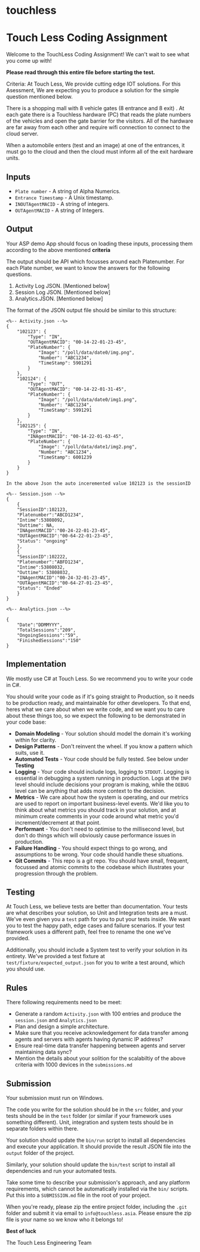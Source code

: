 # touchless
# Touch Less Coding Assignment

Welcome to the TouchLess Coding Assignment! We can't wait to see what you come up with!

**Please read through this entire file before starting the test.**

Criteria: At Touch Less, We provide cutting edge IOT solutions. For this Asessment, We are expecting you to produce a solution for the simple question mentioned below.

There is a shopping mall with 8 vehicle gates (8 entrance and 8 exit) . At each gate there is a Touchless hardware (PC) that reads the plate numbers of the vehicles and open the gate barrier for the visitors.
All of the hardware are far away from each other and require wifi connection to connect to the cloud server.

When a automobile enters (test and an image) at one of the entrances, it must go to the cloud and then the cloud must inform all of the exit hardware units.

## Inputs

* `Plate number` - A string of Alpha Numerics. 
* `Entrance Timestamp` - A Unix timestamp.
* `INOUTAgentMACID` - A string of integers.
* `OUTAgentMACID` - A string of Integers.


## Output

Your ASP demo App should focus on loading these inputs, processing them according to the above mentioned **criteria** 

The output should be API which focusses around each Platenumber. For each Plate number, we want to know the answers for the following questions.

1. Activity Log JSON. [Mentioned below]
2. Session Log JSON. [Mentioned below]
3. Analytics.JSON. [Mentioned below]



The format of the JSON output file should be similar to this structure:

```
<%-- Activity.json --%>
{
	"102123": {
		"Type": "IN",
		"OUTAgentMACID": "00-14-22-01-23-45",
		"PlateNumber": {
			"Image": "/poll/data/date0/img.png",
			"Number": "ABC1234",
			"TimeStamp": 5901291
		}
	},
	"102124": {
		"Type": "OUT",
		"OUTAgentMACID": "00-14-22-01-31-45",
		"PlateNumber": {
			"Image": "/poll/data/date0/img1.png",
			"Number": "ABC1234",
			"TimeStamp": 5991291
		}
	},
	"102125": {
		"Type": "IN",
		"INAgentMACID": "00-14-22-01-63-45",
		"PlateNumber": {
			"Image": "/poll/data/date1/img2.png",
			"Number": "ABC1234",
			"TimeStamp": 6001239
		}
	}
}

In the above Json the auto inceremented value 102123 is the sessionID

<%-- Session.json --%>
{
	{
	"SessionID":102123,
	"Platenumber":"ABCD1234",
	"Intime":53808092,
	"Outtime": NA,
	"INAgentMACID":"00-24-22-01-23-45",
	"OUTAgentMACID":"00-64-22-01-23-45",
	"Status": "ongoing"	
	},
	{
	"SessionID":102222,
	"Platenumber":"ABFD1234",
	"Intime":53808032,
	"Outtime": 53808032,
	"INAgentMACID":"00-24-32-01-23-45",
	"OUTAgentMACID":"00-64-27-01-23-45",
	"Status": "Ended"	
	}
}

<%-- Analytics.json --%>

{
	"Date":"DDMMYYY",
	"TotalSessions":"209",
	"OngoingSessions":"59",
	"FinishedSessions":"150"
}

```

## Implementation

We mostly use C# at Touch Less. So we recommend you to write your code in C#.

You should write your code as if it's going straight to Production, so it needs to be production ready, and maintainable for other developers. To that end, heres what we care about when we write code, and we want you to care about these things too, so we expect the following to be demonstrated in your code base:

* **Domain Modeling** - Your solution should model the domain it's working within for clarity.
* **Design Patterns** - Don't reinvent the wheel. If you know a pattern which suits, use it.
* **Automated Tests** - Your code should be fully tested. See below under **Testing**
* **Logging** - Your code should include logs, logging to `STDOUT`. Logging is essential in debugging a system running in production. Logs at the `INFO` level should include decisions your program is making, while the `DEBUG` level can be anything that adds more context to the decision.
* **Metrics** - We care about how the system is operating, and our metrics are used to report on important business-level events. We'd like you to think about what metrics you should track in your solution, and at minimum create comments in your code around what metric you'd increment/decrement at that point.
* **Performant** - You don't need to optimise to the millisecond level, but don't do things which will obviously cause performance issues in production.
* **Failure Handling** - You should expect things to go wrong, and assumptions to be wrong. Your code should handle these situations.
* **Git Commits** - This repo is a git repo. You should have small, frequent, focussed and atomic commits to the codebase which illustrates your progression through the problem.

## Testing

At Touch Less, we believe tests are better than documentation. Your tests are what describes your solution, so Unit and Integration tests are a must. We've even given you a `test` path for you to put your tests inside. We want you to test the happy path, edge cases and failure scenarios. If your test framework uses a different path, feel free to rename the one we've provided.

Additionally, you should include a System test to verify your solution in its entirety. We've provided a test fixture at `test/fixture/expected_output.json` for you to write a test around, which you should use.

## Rules

There following requirements need to be meet:

- Generate a random `Activity.json` with 100 entries and produce the `session.json` and `Analytics.json` 
- Plan and design a simple architecture.
- Make sure that you receive acknowledgement for data transfer among agents and servers with agents having dynamic IP address? 
- Ensure real-time data transfer happening between agents and server maintaining data sync?
- Mention the details about your solition for the scalabiltiy of the above criteria with 1000 devices in the `submissions.md`

## Submission

Your submission must run on Windows. 

The code you write for the solution should be in the `src` folder, and your tests should be in the `test` folder (or similar if your framework uses something different). Unit, integration and system tests should be in separate folders within there.

Your solution should update the `bin/run` script to install all dependencies and execute your application. It should provide the result JSON file into the `output` folder of the project.

Similarly, your solution should update the `bin/test` script to install all dependencies and run your automated tests.

Take some time to describe your submission's approach, and any platform requirements, which cannot be automatically installed via the `bin/` scripts. Put this into a `SUBMISSION.md` file in the root of your project. 

When you're ready, please zip the entire project folder, including the `.git` folder and submit it via email to `info@touchless.asia`. Please ensure the zip file is your name so we know who it belongs to!

**Best of luck**

The Touch Less Engineering Team
